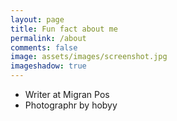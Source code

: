 ```yaml
---
layout: page
title: Fun fact about me 
permalink: /about
comments: false
image: assets/images/screenshot.jpg
imageshadow: true
---
```


- Writer at Migran Pos
- Photographr by hobyy

